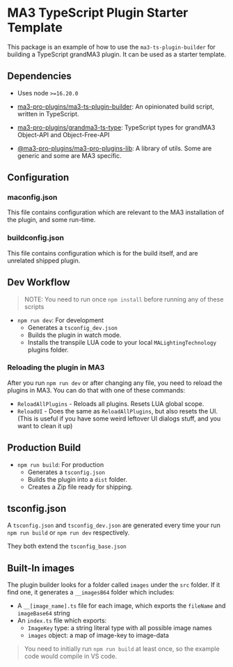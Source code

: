 # MA3 TypeScript Plugin Starter Template

This package is an example of how to use the `ma3-ts-plugin-builder` for building a TypeScript grandMA3 plugin.
It can be used as a starter template.

## Dependencies

- Uses node `>=16.20.0`

- [ma3-pro-plugins/ma3-ts-plugin-builder](https://github.com/ma3-pro-plugins/ma3-ts-plugin-builder): An opinionated build script, written in TypeScript.
- [ma3-pro-plugins/grandma3-ts-type](https://github.com/ma3-pro-plugins/grandma3-ts-types): TypeScript types for grandMA3 Object-API and Object-Free-API
- [@ma3-pro-plugins/ma3-pro-plugins-lib](https://github.com/ma3-pro-plugins/ma3-pro-plugins-lib): A library of utils. Some are generic and some are MA3 specific.

## Configuration

### maconfig.json

This file contains configuration which are relevant to the MA3 installation of the plugin, and some run-time.

### buildconfig.json

This file contains configuration which is for the build itself, and are unrelated shipped plugin.

## Dev Workflow

> NOTE: You need to run once `npm install` before running any of these scripts

- `npm run dev`: For development
  - Generates a `tsconfig_dev.json`
  - Builds the plugin in watch mode.
  - Installs the transpile LUA code to your local `MALightingTechnology` plugins folder.

### Reloading the plugin in MA3

After you run `npm run dev` or after changing any file, you need to reload the plugins in MA3. You can do that with one of these commands:

- `ReloadAllPlugins` - Reloads all plugins. Resets LUA global scope.
- `ReloadUI` - Does the same as `ReloadAllPlugins`, but also resets the UI. (This is useful if you have some weird leftover UI dialogs stuff, and you want to clean it up)

## Production Build

- `npm run build`: For production
  - Generates a `tsconfig.json`
  - Builds the plugin into a `dist` folder.
  - Creates a Zip file ready for shipping.

## tsconfig.json

A `tsconfig.json` and `tsconfig_dev.json` are generated every time your run `npm run build` or `npm run dev` respectively.

They both extend the `tsconfig_base.json`

## Built-In images

The plugin builder looks for a folder called `images` under the `src` folder.
If it find one, it generates a `__imagesB64` folder which includes:

- A `__[image_name].ts` file for each image, which exports the `fileName` and `imageBase64` string
- An `index.ts` file which exports:
  - `ImageKey` type: a string literal type with all possible image names
  - `images` object: a map of image-key to image-data

> You need to initially run `npm run build` at least once, so the example code would compile in VS code.
